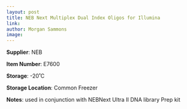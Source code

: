 ```yaml
---
layout: post 
title: NEB Next Multiplex Dual Index Oligos for Illumina 
link: 
author: Morgan Sammons
image: 
---
```


**Supplier**: NEB

**Item Number**: E7600

**Storage**: -20˚C

**Storage Location**: Common Freezer

**Notes**: used in conjunction with NEBNext Ultra II DNA library Prep kit



